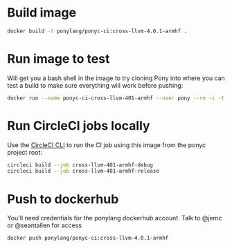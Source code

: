 # Build image

```bash
docker build -t ponylang/ponyc-ci:cross-llvm-4.0.1-armhf .
```

# Run image to test

Will get you a bash shell in the image to try cloning Pony into where you can test a build to make sure everything will work before pushing:

```bash
docker run --name ponyc-ci-cross-llvm-401-armhf --user pony --rm -i -t ponylang/ponyc-ci:cross-llvm-4.0.1-armhf bash
```

# Run CircleCI jobs locally

Use the [CircleCI CLI](https://circleci.com/docs/2.0/local-cli/) to run the CI job using this image
from the ponyc project root:

```bash
circleci build --job cross-llvm-401-armhf-debug
circleci build --job cross-llvm-401-armhf-release
```

# Push to dockerhub

You'll need credentials for the ponylang dockerhub account. Talk to @jemc or @seantallen for access

```bash
docker push ponylang/ponyc-ci:cross-llvm-4.0.1-armhf
```
